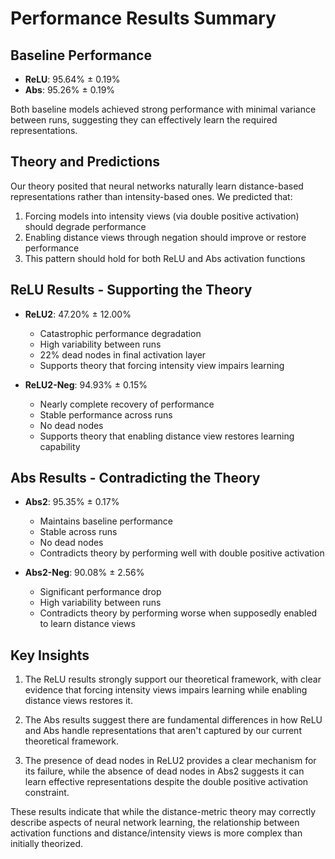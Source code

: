 # Performance Results Summary

## Baseline Performance
- **ReLU**: 95.64% ± 0.19%
- **Abs**: 95.26% ± 0.19%

Both baseline models achieved strong performance with minimal variance between runs, suggesting they can effectively learn the required representations.

## Theory and Predictions
Our theory posited that neural networks naturally learn distance-based representations rather than intensity-based ones. We predicted that:
1. Forcing models into intensity views (via double positive activation) should degrade performance
2. Enabling distance views through negation should improve or restore performance
3. This pattern should hold for both ReLU and Abs activation functions

## ReLU Results - Supporting the Theory
- **ReLU2**: 47.20% ± 12.00%
  - Catastrophic performance degradation
  - High variability between runs
  - 22% dead nodes in final activation layer
  - Supports theory that forcing intensity view impairs learning

- **ReLU2-Neg**: 94.93% ± 0.15%
  - Nearly complete recovery of performance
  - Stable performance across runs
  - No dead nodes
  - Supports theory that enabling distance view restores learning capability

## Abs Results - Contradicting the Theory
- **Abs2**: 95.35% ± 0.17%
  - Maintains baseline performance
  - Stable across runs
  - No dead nodes
  - Contradicts theory by performing well with double positive activation

- **Abs2-Neg**: 90.08% ± 2.56%
  - Significant performance drop
  - High variability between runs
  - Contradicts theory by performing worse when supposedly enabled to learn distance views

## Key Insights
1. The ReLU results strongly support our theoretical framework, with clear evidence that forcing intensity views impairs learning while enabling distance views restores it.

2. The Abs results suggest there are fundamental differences in how ReLU and Abs handle representations that aren't captured by our current theoretical framework.

3. The presence of dead nodes in ReLU2 provides a clear mechanism for its failure, while the absence of dead nodes in Abs2 suggests it can learn effective representations despite the double positive activation constraint.

These results indicate that while the distance-metric theory may correctly describe aspects of neural network learning, the relationship between activation functions and distance/intensity views is more complex than initially theorized.